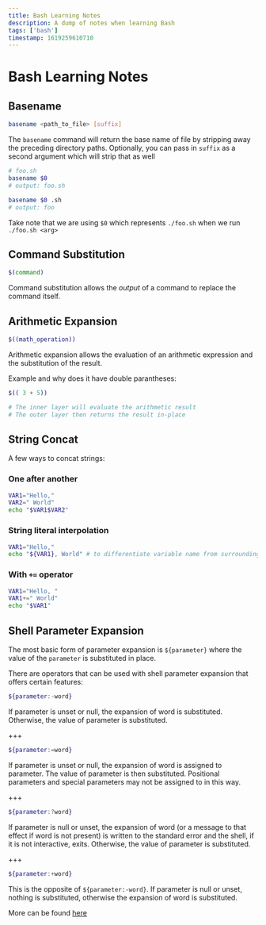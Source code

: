 ```yaml
---
title: Bash Learning Notes
description: A dump of notes when learning Bash
tags: ['bash']
timestamp: 1619259610710
---
```


# Bash Learning Notes

## Basename

```bash
basename <path_to_file> [suffix]
```

The `basename` command will return the base name of file by stripping away the preceding directory paths. Optionally, you can pass in `suffix` as a second argument which will strip that as well

```bash
# foo.sh
basename $0
# output: foo.sh

basename $0 .sh
# output: foo
```

Take note that we are using `$0` which represents `./foo.sh` when we run `./foo.sh <arg>`

## Command Substitution

```bash
$(command)
```

Command substitution allows the *output* of a command to replace the command itself.

## Arithmetic Expansion

```bash
$((math_operation))
```

Arithmetic expansion allows the evaluation of an arithmetic expression and the substitution of the result.

Example and why does it have double parantheses:

```bash
$(( 3 + 5))

# The inner layer will evaluate the arithmetic result
# The outer layer then returns the result in-place
```

## String Concat

A few ways to concat strings:

### One after another

```bash
VAR1="Hello,"
VAR2=" World"
echo "$VAR1$VAR2"
```

### String literal interpolation

```bash
VAR1="Hello,"
echo "${VAR1}, World" # to differentiate variable name from surrounding string chars
```

### With `+=` operator

```bash
VAR1="Hello, "
VAR1+=" World"
echo "$VAR1"
```

## Shell Parameter Expansion

The most basic form of parameter expansion is `${parameter}` where the value of the `parameter` is substituted in place.

There are operators that can be used with shell parameter expansion that offers certain features:

```bash
${parameter:-word}
```
If parameter is unset or null, the expansion of word is substituted. Otherwise, the value of parameter is substituted.

+++

```bash
${parameter:=word}
```
If parameter is unset or null, the expansion of word is assigned to parameter. The value of parameter is then substituted. Positional parameters and special parameters may not be assigned to in this way.

+++

```bash
${parameter:?word}
```
If parameter is null or unset, the expansion of word (or a message to that effect if word is not present) is written to the standard error and the shell, if it is not interactive, exits. Otherwise, the value of parameter is substituted.

+++

```bash
${parameter:+word}
```
This is the opposite of `${parameter:-word}`. If parameter is null or unset, nothing is substituted, otherwise the expansion of word is substituted. 

More can be found [here](https://www.gnu.org/software/bash/manual/html_node/Shell-Parameter-Expansion.html)

<PostDate />
<PageTags />
